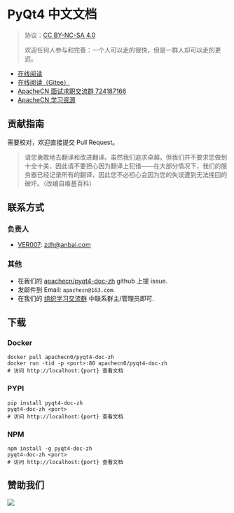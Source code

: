 # PyQt4 中文文档

> 协议：[CC BY-NC-SA 4.0](http://creativecommons.org/licenses/by-nc-sa/4.0/)
> 
> 欢迎任何人参与和完善：一个人可以走的很快，但是一群人却可以走的更远。

* [在线阅读](https://pyqt4.apachecn.org)
* [在线阅读（Gitee）](https://apachecn.gitee.io/pyqt4-doc-zh/)
* [ApacheCN 面试求职交流群 724187166](https://jq.qq.com/?_wv=1027&k=54ujcL3)
* [ApacheCN 学习资源](http://www.apachecn.org/)

## 贡献指南

需要校对，欢迎直接提交 Pull Request。

> 请您勇敢地去翻译和改进翻译。虽然我们追求卓越，但我们并不要求您做到十全十美，因此请不要担心因为翻译上犯错——在大部分情况下，我们的服务器已经记录所有的翻译，因此您不必担心会因为您的失误遭到无法挽回的破坏。（改编自维基百科）

## 联系方式

### 负责人

* [VER007](https://github.com/ver007): <zdh@anbai.com>

### 其他

*   在我们的 [apachecn/pyqt4-doc-zh](https://github.com/apachecn/pyqt4-doc-zh) github 上提 issue.
*   发邮件到 Email: `apachecn@163.com`.
*   在我们的 [组织学习交流群](http://www.apachecn.org/organization/348.html) 中联系群主/管理员即可.

## 下载

### Docker

```
docker pull apachecn0/pyqt4-doc-zh
docker run -tid -p <port>:80 apachecn0/pyqt4-doc-zh
# 访问 http://localhost:{port} 查看文档
```

### PYPI

```
pip install pyqt4-doc-zh
pyqt4-doc-zh <port>
# 访问 http://localhost:{port} 查看文档
```

### NPM

```
npm install -g pyqt4-doc-zh
pyqt4-doc-zh <port>
# 访问 http://localhost:{port} 查看文档
```

## 赞助我们

![](http://data.apachecn.org/img/about/donate.jpg)
